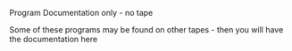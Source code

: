 Program Documentation only - no tape

Some of these programs may be found on other tapes - then you will have the documentation here
